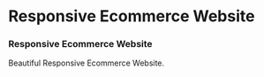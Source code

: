 # Responsive Ecommerce Website

### Responsive Ecommerce Website 
Beautiful Responsive Ecommerce Website.